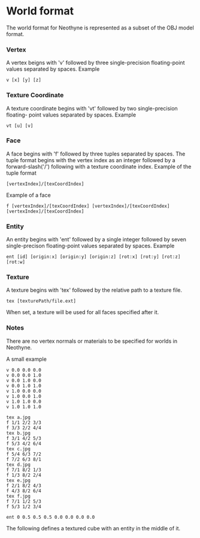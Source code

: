 # World format

The world format for Neothyne is represented as a subset of the OBJ model format.

### Vertex
A vertex beigns with 'v' followed by three single-precision floating-point values
separated by spaces. Example
```
v [x] [y] [z]
```

### Texture Coordinate
A texture coordinate begins with 'vt' followed by two single-precision floating-
point values separated by spaces. Example
```
vt [u] [v]
```

### Face
A face begins with 'f' followed by three tuples separated by spaces.
The tuple format begins with the vertex index as an integer followed by
a forward-slash('/') following with a texture coordinate index. Example of
the tuple format
```
[vertexIndex]/[texCoordIndex]
```
Example of a face
```
f [vertexIndex]/[texCoordIndex] [vertexIndex]/[texCoordIndex] [vertexIndex]/[texCoordIndex]
```

### Entity
An entity begins with 'ent' followed by a single integer followed by seven
single-precison floating-point values separated by spaces. Example
```
ent [id] [origin:x] [origin:y] [origin:z] [rot:x] [rot:y] [rot:z] [rot:w]
```

### Texture
A texture begins with 'tex' followed by the relative path to a texture file.
```
tex [texturePath/file.ext]
```
When set, a texture will be used for all faces specified after it.

### Notes
There are no vertex normals or materials to be specified for worlds in Neothyne.

A small example

```
v 0.0 0.0 0.0
v 0.0 0.0 1.0
v 0.0 1.0 0.0
v 0.0 1.0 1.0
v 1.0 0.0 0.0
v 1.0 0.0 1.0
v 1.0 1.0 0.0
v 1.0 1.0 1.0

tex a.jpg
f 1/1 2/2 3/3
f 3/3 2/2 4/4
tex b.jpg
f 3/1 4/2 5/3
f 5/3 4/2 6/4
tex c.jpg
f 5/4 6/3 7/2
f 7/2 6/3 8/1
tex d.jpg
f 7/1 8/2 1/3
f 1/3 8/2 2/4
tex e.jpg
f 2/1 8/2 4/3
f 4/3 8/2 6/4
tex f.jpg
f 7/1 1/2 5/3
f 5/3 1/2 3/4

ent 0 0.5 0.5 0.5 0.0 0.0 0.0 0.0
```

The following defines a textured cube with an entity in the middle of it.
